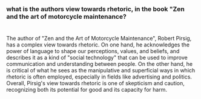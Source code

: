 ### what is the authors view towards rhetoric, in the book "Zen and the art of motorcycle maintenance?

#

The author of "Zen and the Art of Motorcycle Maintenance", Robert Pirsig, has a complex view towards rhetoric. On one hand, he acknowledges the power of language to shape our perceptions, values, and beliefs, and describes it as a kind of "social technology" that can be used to improve communication and understanding between people. On the other hand, he is critical of what he sees as the manipulative and superficial ways in which rhetoric is often employed, especially in fields like advertising and politics. Overall, Pirsig's view towards rhetoric is one of skepticism and caution, recognizing both its potential for good and its capacity for harm.
